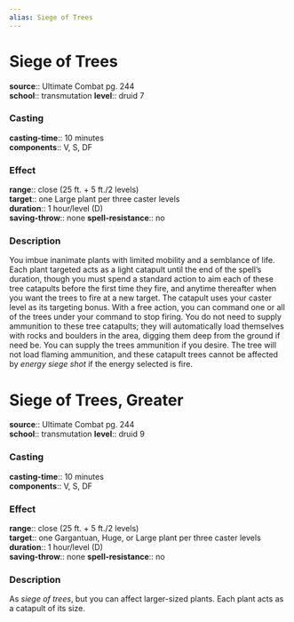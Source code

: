 ```yaml
---
alias: Siege of Trees
---
```


# Siege of Trees 

**source**:: Ultimate Combat pg. 244  
**school**:: transmutation
**level**:: druid 7

### Casting 

**casting-time**:: 10 minutes  
**components**:: V, S, DF

### Effect 

**range**:: close (25 ft. + 5 ft./2 levels)  
**target**:: one Large plant per three caster levels  
**duration**:: 1 hour/level (D)  
**saving-throw**:: none
**spell-resistance**:: no

### Description 

You imbue inanimate plants with limited mobility and a semblance of life. Each plant targeted acts as a light catapult until the end of the spell’s duration, though you must spend a standard action to aim each of these tree catapults before the first time they fire, and anytime thereafter when you want the trees to fire at a new target. The catapult uses your caster level as its targeting bonus. With a free action, you can command one or all of the trees under your command to stop firing. You do not need to supply ammunition to these tree catapults; they will automatically load themselves with rocks and boulders in the area, digging them deep from the ground if need be. You can supply the trees ammunition if you desire. The tree will not load flaming ammunition, and these catapult trees cannot be affected by *energy siege shot* if the energy selected is fire.

# Siege of Trees, Greater 

**source**:: Ultimate Combat pg. 244  
**school**:: transmutation
**level**:: druid 9

### Casting 

**casting-time**:: 10 minutes  
**components**:: V, S, DF

### Effect 

**range**:: close (25 ft. + 5 ft./2 levels)  
**target**:: one Gargantuan, Huge, or Large plant per three caster levels  
**duration**:: 1 hour/level (D)  
**saving-throw**:: none
**spell-resistance**:: no

### Description 

As *siege of trees*, but you can affect larger-sized plants. Each plant acts as a catapult of its size.
